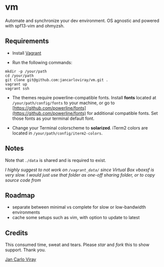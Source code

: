 # vm

Automate and synchronize your dev environment. OS agnostic and powered with spf13-vim and ohmyzsh.

## Requirements

- Install [Vagrant](https://www.vagrantup.com/)

- Run the following commands:

```shell
mkdir -p /your/path
cd /your/path
git clone git@github.com:jancarloviray/vm.git .
vagrant up
vagrant ssh
```

- The themes require powerline-compatible fonts. Install **fonts** located at `/your/path/config/fonts` to your machine, or go to [https://github.com/powerline/fonts](https://github.com/powerline/fonts) for additional compatible fonts. Set those fonts as your terminal default font.

- Change your Terminal colorscheme to **solarized**. iTerm2 colors are located in `/your/path/config/iterm2-colors`.

## Notes

Note that `./data` is shared and is required to exist. 

*I highly suggest to not work on `/vagrant_data/` since Virtual Box vboxsf is very slow. I would just use that folder as one-off sharing folder, or to copy source code from*

## Roadmap

- separate between minimal vs complete for slow or low-bandwidth environments
- cache some setups such as vim, with option to update to latest

## Credits

This consumed time, sweat and tears. Please *star* and *fork* this to show support. Thank you.

[Jan Carlo Viray](http://www.jancarloviray.com)